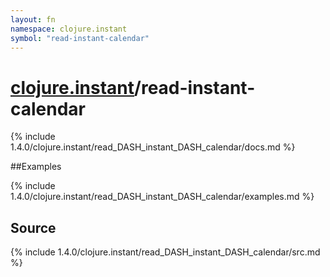 ```yaml
---
layout: fn
namespace: clojure.instant
symbol: "read-instant-calendar"
---
```


# [clojure.instant](../)/read-instant-calendar

{% include 1.4.0/clojure.instant/read_DASH_instant_DASH_calendar/docs.md %}

##Examples

{% include 1.4.0/clojure.instant/read_DASH_instant_DASH_calendar/examples.md %}
## Source
{% include 1.4.0/clojure.instant/read_DASH_instant_DASH_calendar/src.md %}

